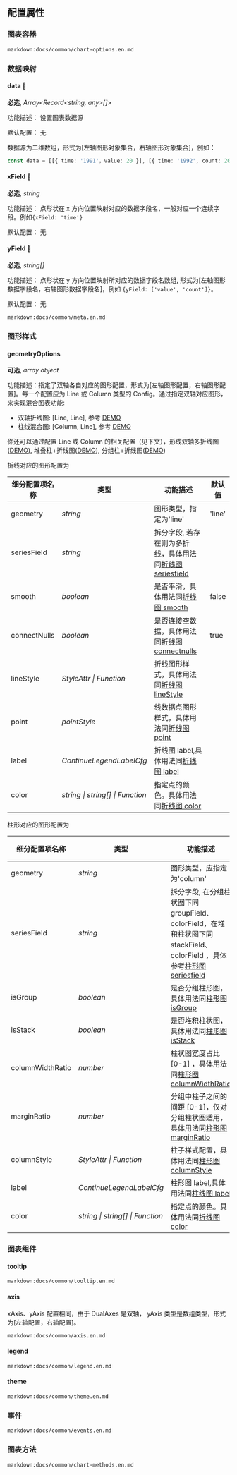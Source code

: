 ## 配置属性

### 图表容器

`markdown:docs/common/chart-options.en.md`

### 数据映射

#### data 📌

**必选**, _Array<Record<string, any>[]>_

功能描述： 设置图表数据源

默认配置： 无

数据源为二维数组，形式为[左轴图形对象集合，右轴图形对象集合]，例如：

```ts
const data = [[{ time: '1991'，value: 20 }], [{ time: '1992', count: 20 }]];
```

#### xField 📌

**必选**, _string_

功能描述： 点形状在 x 方向位置映射对应的数据字段名，一般对应一个连续字段。例如`{xField: 'time'}`

默认配置： 无

#### yField 📌

**必选**, _string[]_

功能描述： 点形状在 y 方向位置映射所对应的数据字段名数组, 形式为[左轴图形数据字段名，右轴图形数据字段名]，例如 `{yField: ['value', 'count']}`。

默认配置： 无

`markdown:docs/common/meta.en.md`

### 图形样式

#### geometryOptions

**可选**, _array object_

功能描述：指定了双轴各自对应的图形配置，形式为[左轴图形配置，右轴图形配置]。每一个配置应为 Line 或 Column 类型的 Config。通过指定双轴对应图形，来实现混合图表功能: 
- 双轴折线图: [Line, Line], 参考 [DEMO](../../../examples/dual-axes/dual-line)
- 柱线混合图: [Column, Line], 参考 [DEMO](http://localhost:8080/zh/examples/dual-axes/column-line)

你还可以通过配置 Line 或 Column 的相关配置（见下文），形成双轴多折线图([DEMO](../../../examples/dual-axes/dual-line#dual-multi-line)), 堆叠柱+折线图([DEMO](../../../examples/dual-axes/stacked-column-line)), 分组柱+折线图([DEMO](../../../examples/dual-axes/grouped-column-line))

折线对应的图形配置为

| 细分配置项名称 | 类型                              | 功能描述                                         | 默认值 |
| -----------  | -------------------------------- | ----------------------------------------------- | ------ |
| geometry     | _string_                         | 图形类型，指定为'line'                             | 'line' |
| seriesField  | _string_                         | 拆分字段, 若存在则为多折线，具体用法同[折线图 seriesfield](./line#seriesfield)         |
| smooth       | _boolean_                        | 是否平滑，具体用法同[折线图 smooth](./line#smooth)    | false |
| connectNulls | _boolean_                        | 是否连接空数据，具体用法同[折线图 connectnulls](./line#connectnulls)  | true |
| lineStyle    | _StyleAttr \| Function_          | 折线图形样式，具体用法同[折线图  lineStyle](./line#linestyle)  |  |
| point        | _pointStyle_                     | 线数据点图形样式，具体用法同[折线图  point](./line#point)  |  |
| label        | _ContinueLegendLabelCfg_         | 折线图 label,具体用法同[折线图 label](./line#label) |
| color        | _string \| string[] \| Function_ | 指定点的颜色。具体用法同[折线图 color](./line#color) |

柱形对应的图形配置为

| 细分配置项名称 | 类型                              | 功能描述                                         | 默认值 |
| -----------  | -------------------------------- | ----------------------------------------------- | ------ |
| geometry     | _string_                         | 图形类型，应指定为'column'                         |  |
| seriesField  | _string_                         | 拆分字段, 在分组柱状图下同 groupField、colorField，在堆积柱状图下同 stackField、colorField ，具体参考[柱形图 seriesfield](./column#seriesfield)         |
| isGroup       | _boolean_                        | 是否分组柱形图，具体用法同[柱形图 isGroup](./column#isgroup)    | false |
| isStack       | _boolean_                        | 是否堆积柱状图，具体用法同[柱形图 isStack](./column#isstack)    | false |
| columnWidthRatio | _number_                        | 柱状图宽度占比 [0-1] ，具体用法同[柱形图 columnWidthRatio](./column#columnwidthratio)  |  |
| marginRatio | _number_                        | 分组中柱子之间的间距 [0-1]，仅对分组柱状图适用，具体用法同[柱形图 marginRatio](./column#marginratio)  |  |
| columnStyle | _StyleAttr \| Function_                        |  柱子样式配置，具体用法同[柱形图 columnStyle](./column#columnstyle)  |  |
| label        | _ContinueLegendLabelCfg_         | 柱形图 label,具体用法同[柱线图 label](./column#label) |
| color        | _string \| string[] \| Function_ | 指定点的颜色。具体用法同[折线图 color](./column#color) |

### 图表组件

#### tooltip

`markdown:docs/common/tooltip.en.md`

#### axis

xAxis、yAxis 配置相同，由于 DualAxes 是双轴， yAxis 类型是数组类型，形式为[左轴配置，右轴配置]。

`markdown:docs/common/axis.en.md`

#### legend

`markdown:docs/common/legend.en.md`

#### theme

`markdown:docs/common/theme.en.md`

### 事件

`markdown:docs/common/events.en.md`

### 图表方法

`markdown:docs/common/chart-methods.en.md`
